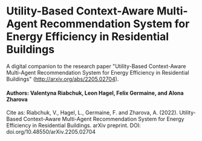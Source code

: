 # Utility-Based Context-Aware Multi-Agent Recommendation System for Energy Efficiency in Residential Buildings
A digital companion to the research paper "Utility-Based Context-Aware Multi-Agent Recommendation System for Energy Efficiency in Residential Buildings"  (http://arxiv.org/abs/2205.02704).

#### Authors: Valentyna Riabchuk, Leon Hagel, Felix Germaine, and Alona Zharova

Cite as: 
Riabchuk, V., Hagel, L., Germaine, F. and Zharova, A. (2022). Utility-Based Context-Aware Multi-Agent Recommendation System for Energy Efficiency in Residential Buildings. arXiv preprint. DOI: doi.org/10.48550/arXiv.2205.02704
